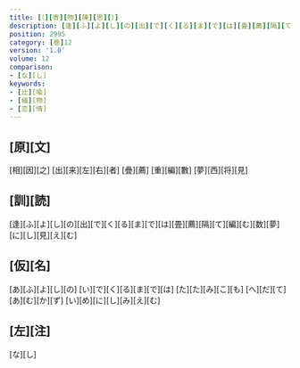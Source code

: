 ```yaml
---
title: [（][寄][物][陳][思][）]
description: [逢][ふ][よ][し][の][出][で][く][る][ま][で][は][畳][薦][隔][て][編][む][数][夢][に][し][見][え][む]
position: 2995
category: [巻]12
version: '1.0'
volume: 12
comparison:
- [な][し]
keywords:
- [比][喩]
- [植][物]
- [恋][情]
---
```


## [原][文]

[相][因][之] [出][来][左][右][者] [疊][薦] [重][編][數] [夢][西][将][見]

## [訓][読]

[逢][ふ][よ][し][の][出][で][く][る][ま][で][は][畳][薦][隔][て][編][む][数][夢][に][し][見][え][む]

## [仮][名]

[あ][ふ][よ][し][の] [い][で][く][る][ま][で][は] [た][た][み][こ][も] [へ][だ][て][あ][む][か][ず] [い][め][に][し][み][え][む]

## [左][注]

[な][し]
